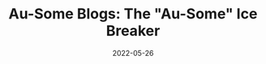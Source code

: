 ---
title: "Au-Some Blogs: The \"Au-Some\" Ice Breaker"
show_title_on_cover: false
date: "2022-05-26"
version: 4
volume: 1
issue: 2
category: "Au-Some Blogs"
format: "ausome-blogs"
synopsis: "Zeanne and Nikki help Zene and Jake prepare for an Ice Breaker for their Araling Panlipunan (History) class."
modes: [
    {mode_name: "Original", call_at: [0, 1, 2, 3, 4, 5, 6, 9, 12, 15]},
    {mode_name: "Better than PCOS?", call_at: [0, 1, 2, 3, 4, 5, 6, 9, 14, 15]},
    {mode_name: "Limited Face-to-Face", call_at: [0, 1, 2, 3, 4, 5, 7, 10, 13, 15]},
    {mode_name: "Limited Face-to-Face + Better than PCOS?", call_at: [0, 1, 2, 3, 4, 5, 7, 10, 14, 15]},
    {mode_name: "Online/Zoom", call_at: [0, 1, 2, 3, 4, 5, 8, 11, 14, 15]}
]
---